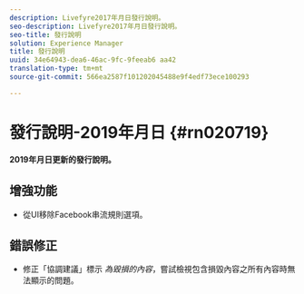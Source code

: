 ```yaml
---
description: Livefyre2017年月日發行說明。
seo-description: Livefyre2017年月日發行說明。
seo-title: 發行說明
solution: Experience Manager
title: 發行說明
uuid: 34e64943-dea6-46ac-9fc-9feeab6 aa42
translation-type: tm+mt
source-git-commit: 566ea2587f101202045488e9f4edf73ece100293

---
```



# 發行說明-2019年月日 {#rn020719}

**2019年月日更新的發行說明。**

## 增強功能

* 從UI移除Facebook串流規則選項。

## 錯誤修正

* 修正「協調建議」標示 *為毀損的內容*，嘗試檢視包含損毀內容之所有內容時無法顯示的問題。